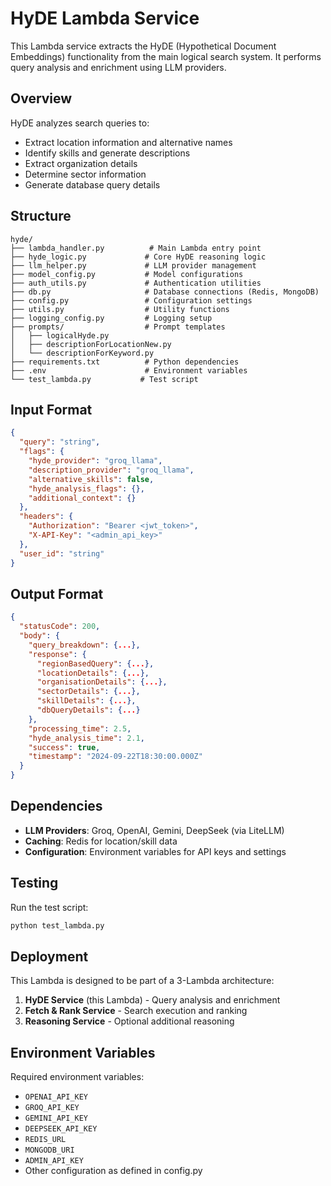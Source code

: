 # HyDE Lambda Service

This Lambda service extracts the HyDE (Hypothetical Document Embeddings) functionality from the main logical search system. It performs query analysis and enrichment using LLM providers.

## Overview

HyDE analyzes search queries to:
- Extract location information and alternative names
- Identify skills and generate descriptions
- Extract organization details
- Determine sector information
- Generate database query details

## Structure

```
hyde/
├── lambda_handler.py          # Main Lambda entry point
├── hyde_logic.py             # Core HyDE reasoning logic
├── llm_helper.py             # LLM provider management
├── model_config.py           # Model configurations
├── auth_utils.py             # Authentication utilities
├── db.py                     # Database connections (Redis, MongoDB)
├── config.py                 # Configuration settings
├── utils.py                  # Utility functions
├── logging_config.py         # Logging setup
├── prompts/                  # Prompt templates
│   ├── logicalHyde.py
│   ├── descriptionForLocationNew.py
│   └── descriptionForKeyword.py
├── requirements.txt          # Python dependencies
├── .env                      # Environment variables
└── test_lambda.py           # Test script
```

## Input Format

```json
{
  "query": "string",
  "flags": {
    "hyde_provider": "groq_llama",
    "description_provider": "groq_llama",
    "alternative_skills": false,
    "hyde_analysis_flags": {},
    "additional_context": {}
  },
  "headers": {
    "Authorization": "Bearer <jwt_token>",
    "X-API-Key": "<admin_api_key>"
  },
  "user_id": "string"
}
```

## Output Format

```json
{
  "statusCode": 200,
  "body": {
    "query_breakdown": {...},
    "response": {
      "regionBasedQuery": {...},
      "locationDetails": {...},
      "organisationDetails": {...},
      "sectorDetails": {...},
      "skillDetails": {...},
      "dbQueryDetails": {...}
    },
    "processing_time": 2.5,
    "hyde_analysis_time": 2.1,
    "success": true,
    "timestamp": "2024-09-22T18:30:00.000Z"
  }
}
```

## Dependencies

- **LLM Providers**: Groq, OpenAI, Gemini, DeepSeek (via LiteLLM)
- **Caching**: Redis for location/skill data
- **Configuration**: Environment variables for API keys and settings

## Testing

Run the test script:
```bash
python test_lambda.py
```

## Deployment

This Lambda is designed to be part of a 3-Lambda architecture:
1. **HyDE Service** (this Lambda) - Query analysis and enrichment
2. **Fetch & Rank Service** - Search execution and ranking
3. **Reasoning Service** - Optional additional reasoning

## Environment Variables

Required environment variables:
- `OPENAI_API_KEY`
- `GROQ_API_KEY`
- `GEMINI_API_KEY`
- `DEEPSEEK_API_KEY`
- `REDIS_URL`
- `MONGODB_URI`
- `ADMIN_API_KEY`
- Other configuration as defined in config.py